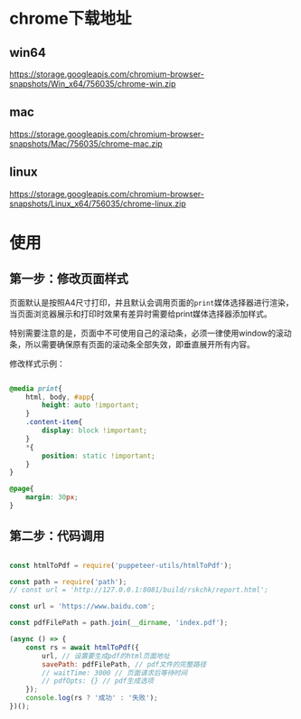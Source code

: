 
# chrome下载地址

## win64

https://storage.googleapis.com/chromium-browser-snapshots/Win_x64/756035/chrome-win.zip

## mac

https://storage.googleapis.com/chromium-browser-snapshots/Mac/756035/chrome-mac.zip


## linux

https://storage.googleapis.com/chromium-browser-snapshots/Linux_x64/756035/chrome-linux.zip


# 使用

## 第一步：修改页面样式

页面默认是按照A4尺寸打印，并且默认会调用页面的<code>print</code>媒体选择器进行渲染，当页面浏览器展示和打印时效果有差异时需要给print媒体选择器添加样式。

特别需要注意的是，页面中不可使用自己的滚动条，必须一律使用window的滚动条，所以需要确保原有页面的滚动条全部失效，即垂直展开所有内容。

修改样式示例：

```css

@media print{
    html, body, #app{
        height: auto !important;
    }    
    .content-item{
        display: block !important;
    }
    *{
        position: static !important;
    }
}

@page{     
    margin: 30px;
}

```

## 第二步：代码调用

```javascript

const htmlToPdf = require('puppeteer-utils/htmlToPdf');

const path = require('path');
// const url = 'http://127.0.0.1:8081/build/rskchk/report.html';

const url = 'https://www.baidu.com';

const pdfFilePath = path.join(__dirname, 'index.pdf');

(async () => {
    const rs = await htmlToPdf({
        url, // 设置要生成pdf的html页面地址
        savePath: pdfFilePath, // pdf文件的完整路径
        // waitTime: 3000 // 页面请求后等待时间
        // pdfOpts: {} // pdf生成选项
    });
    console.log(rs ? '成功' : '失败');
})();


```



